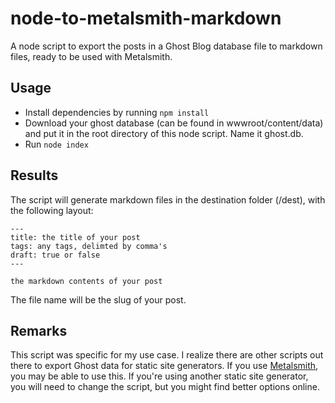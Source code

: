 # node-to-metalsmith-markdown
A node script to export the posts in a Ghost Blog database file to markdown files, ready to be used with Metalsmith.

## Usage

 - Install dependencies by running `npm install`
 - Download your ghost database (can be found in wwwroot/content/data) and put it in the root directory of this node script. Name it ghost.db.
 - Run `node index`

## Results

The script will generate markdown files in the destination folder (/dest), with the following layout:

    ---
	title: the title of your post
	tags: any tags, delimted by comma's
	draft: true or false
	---

	the markdown contents of your post

The file name will be the slug of your post.

## Remarks

This script was specific for my use case. I realize there are other scripts out there to export Ghost data for static site generators.
If you use [Metalsmith](http://metalsmith.io), you may be able to use this. If you're using another static site generator, you will
need to change the script, but you might find better options online.
